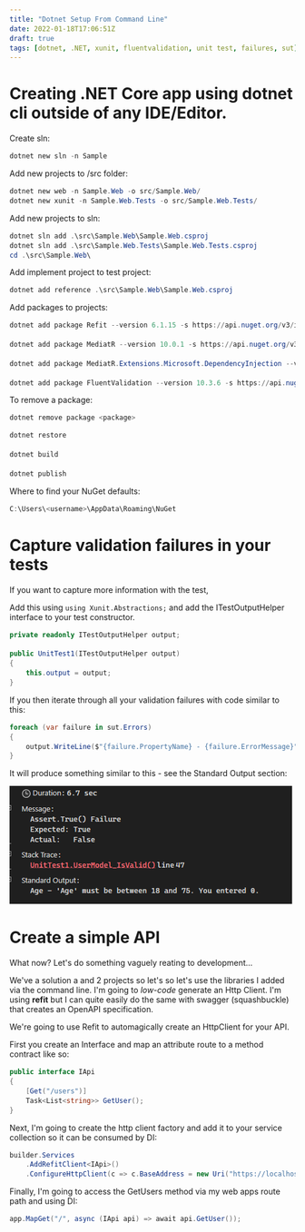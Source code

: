 ```yaml
---
title: "Dotnet Setup From Command Line"
date: 2022-01-18T17:06:51Z
draft: true
tags: [dotnet, .NET, xunit, fluentvalidation, unit test, failures, sut]
---
```


# Creating .NET Core app using dotnet cli outside of any IDE/Editor.

Create sln:

```powershell
dotnet new sln -n Sample
```

Add new projects to /src folder:

```powershell
dotnet new web -n Sample.Web -o src/Sample.Web/
dotnet new xunit -n Sample.Web.Tests -o src/Sample.Web.Tests/
```

Add new projects to sln:

```powershell
dotnet sln add .\src\Sample.Web\Sample.Web.csproj
dotnet sln add .\src\Sample.Web.Tests\Sample.Web.Tests.csproj
cd .\src\Sample.Web\
```

Add implement project to test project:

```powershell
dotnet add reference .\src\Sample.Web\Sample.Web.csproj
```

Add packages to projects:

```powershell
dotnet add package Refit --version 6.1.15 -s https://api.nuget.org/v3/index.json

dotnet add package MediatR --version 10.0.1 -s https://api.nuget.org/v3/index.json

dotnet add package MediatR.Extensions.Microsoft.DependencyInjection --version 10.0.1 -s https://api.nuget.org/v3/index.json

dotnet add package FluentValidation --version 10.3.6 -s https://api.nuget.org/v3/index.json
```

To remove a package:

```powershell
dotnet remove package <package>
```


```powershell
dotnet restore

dotnet build

dotnet publish
```

Where to find your NuGet defaults:

```powershell
C:\Users\<username>\AppData\Roaming\NuGet
```

# Capture validation failures in your tests

If you want to capture more information with the test,

Add this using `using Xunit.Abstractions;` and add the ITestOutputHelper interface to your test constructor.

```csharp
private readonly ITestOutputHelper output;

public UnitTest1(ITestOutputHelper output)
{
    this.output = output;
}
```

If you then iterate through all your validation failures with code similar to this:

```csharp
foreach (var failure in sut.Errors)
{
    output.WriteLine($"{failure.PropertyName} - {failure.ErrorMessage}");
}
```

It will produce something similar to this - see the Standard Output section:

![](img/2022-01-23-11-43-43.png)

# Create a simple API

What now?  Let's do something vaguely reating to development...

We've a solution a and 2 projects so let's so let's use the libraries I added via the command line.  I'm going to _low-code_  generate an Http Client.  I'm using **refit** but I can quite easily do the same with swagger (squashbuckle) that creates an OpenAPI specification.

We're going to use Refit to automagically create an HttpClient for your API.

First you create an Interface and map an attribute route to a method contract like so:

```csharp
public interface IApi
{
    [Get("/users")]
    Task<List<string>> GetUser();
}
```

Next, I'm going to create the http client factory and add it to your service collection so it can be consumed by DI:

```csharp
builder.Services
    .AddRefitClient<IApi>()
    .ConfigureHttpClient(c => c.BaseAddress = new Uri("https://localhost:7240"));

```

Finally, I'm going to access the GetUsers method via my web apps route path and using DI:

```csharp
app.MapGet("/", async (IApi api) => await api.GetUser());
```